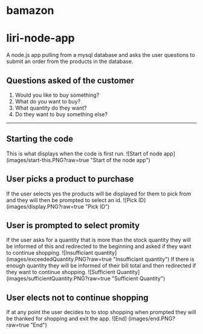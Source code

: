 # bamazon
# liri-node-app
A node.js app pulling from a mysql database and asks the user questions to submit an order from the products in the database.
## Questions asked of the customer
1. Would you like to buy something?
2. What do you want to buy?
3. What quantity do they want?
4. Do they want to buy something else?
  
________________________________________________________________________________________________________________________________________

## Starting the code
This is what displays when the code is first run.
![Start of node app] (images/start-this.PNG?raw=true "Start of the node app")

## User picks a product to purchase
If the user selects yes the products will be displayed for them to pick from and they will then be prompted to select an id.
![Pick ID] (images/display.PNG?raw=true "Pick ID")
## User is prompted to select promity
If the user asks for a quantity that is more than the stock quantity they will be informed of this and redirected to the beginning and asked if they want to continue shopping.
![Insufficiant quantity] (images/exceededQuantity.PNG?raw=true "Insufficiant quantity")
If there is enough quantity they will be informed of their bill total and then redirected if they want to continue shopping.
![Sufficient Quantity] (images/sufficientQuantity.PNG?raw=true "Sufficient Quantity")
## User elects not to continue shopping
If at any point the user decides to to stop shopping when prompted they will be thanked for shopping and exit the app.
![End] (images/end.PNG?raw=true "End")
   



